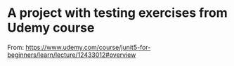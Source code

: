 # A project with testing exercises from Udemy course

From: <https://www.udemy.com/course/junit5-for-beginners/learn/lecture/12433012#overview>
